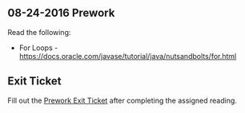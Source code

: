 ## 08-24-2016 Prework

Read the following: 

- For Loops - https://docs.oracle.com/javase/tutorial/java/nutsandbolts/for.html

## Exit Ticket

Fill out the [Prework Exit Ticket](https://docs.google.com/a/c4q.nyc/forms/d/1NpMDOoJDboY778dbBy44fyIM66wrqZipiOrPdwb37ns/edit) after completing the assigned reading.
